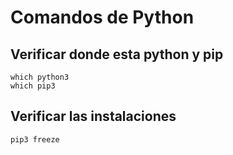 # Comandos de Python

## Verificar donde esta python y pip
    which python3
    which pip3

## Verificar las instalaciones
    pip3 freeze